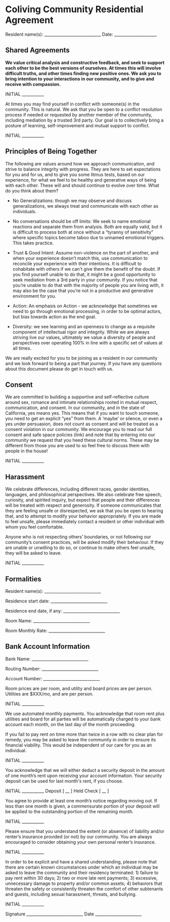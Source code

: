 # Coliving Community Residential Agreement

Resident name(s):   ____________________________    Date: _____________________

## Shared Agreements

**We value critical analysis and constructive feedback, and seek to support each other to be the best versions of ourselves. At times this will involve difficult truths, and other times finding new positive ones. We ask you to bring intention to your interactions in our community, and to give and receive with compassion.**

INITIAL ___________

At times you may find yourself in conflict with someone(s) in the community. This is natural. We ask that you be open to a conflict resolution process if needed or requested by another member of the community, including mediation by a trusted 3rd party. Our goal is to collectively bring a posture of learning, self-improvement and mutual support to conflict. 

INITIAL ___________

## Principles of Being Together

The following are values around how we approach communication, and strive to balance integrity with progress. They are here to set expectations for you and for us, and to give you some litmus tests, based on our experience, for what we feel to be healthy and generative ways of being with each other.  These will and should continue to evolve over time. What do you think about them?

- No Generalizations: though we may observe and discuss generalizations, we always treat and communicate with each other as individuals.

- No conversations should be off limits: We seek to name emotional reactions and separate them from analysis. Both are equally valid, but it is difficult to process both at once without a “tyranny of sensitivity” where specific topics become taboo due to unnamed emotional triggers. This takes practice. 

- Trust & Good Intent: Assume non-violence on the part of another, and when your experience doesn’t match this, use communication to reconcile your experience with their intentions. It is difficult to cohabitate with others if we can't give them the benefit of the doubt. If you find yourself unable to do that, it might be a good opportunity to seek mediation from a 3rd party in your community. If you notice that you’re unable to do that with the majority of people you are living with, it may also be the case that you’re not in a productive and generative environment for you. 

- Action: An emphasis on Action  - we acknowledge that sometimes we need to go through emotional processing, in order to be optimal actors, but bias towards action as the end goal. 

- Diversity: we see learning and an openness to change as a requisite component of intellectual rigor and integrity. While we are always striving live our values, ultimately we value a diversity of people and perspectives over operating 100% in line with a specific set of values at all times. 

We are really excited for you to be joining as a resident in our community and we look forward to being a part that journey. If you have any questions about this document please do get in touch with us.

## Consent

We are committed to building a supportive and self-reflective culture around sex, romance and intimate relationships rooted in mutual respect, communication, and consent. In our community, and in the state of California, yes means yes. This means that if you want to touch someone, you need to get an explicit “yes” from them. A ‘maybe’ or silence, or even a yes under persuasion, does not count as consent and will be treated as a consent violation in our community. We encourage you to read our full consent and safe space policies (link) and note that by entering into our community we request that you heed these cultural norms. These may be different from those you are used to so feel free to discuss them with people in the house! 

INITIAL ___________

## Harassment

We celebrate differences, including different races, gender identities, languages, and philosophical perspectives. We also celebrate free speech, curiosity, and spirited inquiry, but expect that people and their differences will be treated with respect and generosity. If someone communicates that they are feeling unsafe or disrespected, we ask that you be open to hearing that, and to attempt to modify your behavior appropriately. If you are made to feel unsafe, please immediately contact a resident or other individual with whom you feel comfortable. 

Anyone who is not respecting others’ boundaries, or not following our community’s consent practices, will be asked modify their behaviour. If they are unable or unwilling to do so, or continue to make others feel unsafe, they will be asked to leave.

INITIAL ___________

## Formalities

Resident name(s):           ____________________________

Residence start date:       ____________________________

Residence end date, if any:     ____________________________

Room Name:              ____________________________

Room Monthly Rate:      ____________________________

## Bank Account Information

Bank Name:              ____________________________

Routing Number:         ____________________________

Account Number:         ____________________________

Room prices are per room, and utility and board prices are per person. Utilities are $XXX/mo, and are per person.

INITIAL ___________

We use automated monthly payments. You acknowledge that room rent plus utilities and board for all parties will be automatically charged to your bank account each month, on the last day of the month proceeding. 

If you fail to pay rent on time more than twice in a row with no clear plan for remedy, you may be asked to leave the community in order to ensure its financial viability. This would be independent of our care for you as an individual. 

INITIAL ___________

You acknowledge that we will either deduct a security deposit in the amount of one month’s rent upon receiving your account information. Your security deposit can be used for last month's rent, if you choose.

INITIAL ___________         Deposit  [ __ ]         Held Check   [ __ ] 

You agree to provide at least one month’s notice regarding moving out. If less than one month is given, a commensurate portion of your deposit will be applied to the outstanding portion of the remaining month. 

INITIAL ___________

Please ensure that you understand the extent (or absence) of liability and/or renter’s insurance provided (or not) by our community. You are always encouraged to consider obtaining your own personal renter’s insurance.  

INITIAL ___________

In order to be explicit and have a shared understanding, please note that there are certain known circumstances under which an individual may be asked to leave the community and their residency terminated: 1) failure to pay rent within 30 days; 2) two or more late rent payments; 3) excessive, unnecessary damage to property and/or common assets; 4) behaviors that threaten the safety or consistently threaten the comfort of other subtenants and guests, including sexual harassment, threats, and bullying.

INITIAL ___________


Signature   ____________________________        Date    _______________________
